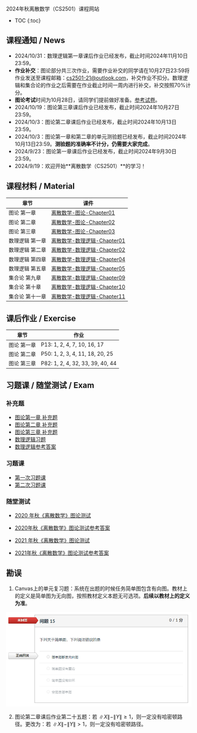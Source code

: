 <head>
    <script src="https://cdn.mathjax.org/mathjax/latest/MathJax.js?config=TeX-AMS-MML_HTMLorMML" type="text/javascript"></script>
    <script type="text/x-mathjax-config">
        MathJax.Hub.Config({
            tex2jax: {
            skipTags: ['script', 'noscript', 'style', 'textarea', 'pre'],
            inlineMath: [['$','$']]
            }
        });
    </script>
</head>
2024年秋离散数学（CS2501）课程网站

* TOC
{:toc}
## 课程通知 / News
- 2024/10/31：数理逻辑第一章课后作业已经发布，截止时间2024年11月10日23:59。
- **作业补交**：图论部分共三次作业，需要作业补交的同学请在10月27日23:59将作业发送至课程邮箱：cs2501-21@outlook.com，补交作业不扣分。数理逻辑和集合论的作业之后需要在作业截止时间一周内进行补交，补交按照70%计分。
- **图论考试**时间为10月28日，请同学们提前做好准备。[参考试卷](#随堂测试)。
- 2024/10/19：图论第三章课后作业已经发布，截止时间2024年10月27日23:59。
- 2024/10/3：图论第二章课后作业已经发布，截止时间2024年10月13日23:59。
- 2024/10/3：图论第一章和第二章的单元测验题已经发布，截止时间2024年10月13日23:59。**测验题的准确率不计分，仍需要大家完成**。
- 2024/9/23：图论第一章课后作业已经发布，截止时间2024年9月30日23:59。
- 2024/9/19：欢迎开始**离散数学（CS2501）**的学习！

## 课程材料 / Material

| 章节            | 课件                                                         |
| --------------- | ------------------------------------------------------------ |
| 图论 第一章     | [离散数学-图论-Chapter01](./files/离散数学-图论-Chapter01.pdf) |
| 图论 第二章     | [离散数学-图论-Chapter02](./files/离散数学-图论-Chapter02.pdf) |
| 图论 第三章     | [离散数学-图论-Chapter03](./files/离散数学-图论-Chapter03.pdf) |
| 数理逻辑 第一章 | [离散数学-数理逻辑-Chapter01](./files/离散数学-数理逻辑-Chapter01.pdf) |
| 数理逻辑 第二章 | [离散数学-数理逻辑-Chapter02](./files/离散数学-数理逻辑-Chapter02.pdf) |
| 数理逻辑 第四章 | [离散数学-数理逻辑-Chapter04](./files/离散数学-数理逻辑-Chapter04.pdf) |
| 数理逻辑 第五章 | [离散数学-数理逻辑-Chapter05](./files/离散数学-数理逻辑-Chapter05.pdf) |
| 集合论 第九章   | [离散数学-数理逻辑-Chapter09](./files/离散数学-集合论-Chapter09.pdf) |
| 集合论 第十章   | [离散数学-数理逻辑-Chapter10](./files/离散数学-集合论-Chapter10.pdf) |
| 集合论 第十一章 | [离散数学-数理逻辑-Chapter11](./files/离散数学-集合论-Chapter11.pdf)  |

## 课后作业 / Exercise

| 章节        | 作业                             |
| ----------- | -------------------------------- |
| 图论 第一章 | P13: 1, 2, 4, 7, 10, 16, 17      |
| 图论 第二章 | P50: 1, 2, 3, 4, 11, 18, 20, 25  |
| 图论 第三章 | P82: 1, 2, 4, 32, 33, 39, 40, 44 |

## 习题课 / 随堂测试 / Exam

### 补充题

- [图论第一章 补充题](./files/离散数学-图论-Chapter01-Exercises.pdf)
- [图论第二章 补充题](./files/离散数学-图论-Chapter02-Exercises.pdf)
- [图论第三章 补充题](./files/离散数学-图论-Chapter03-Exercises.pdf)
- [数理逻辑习题](./files/数理逻辑习题.pdf)
- [数理逻辑参考答案](./files/数理逻辑参考答案（旧）.pdf)

### 习题课

- [第一次习题课](./files/第一次习题课.pdf)
- [第二次习题课](./files/第二次习题课.pdf)

### 随堂测试

- [2020 年秋《离散数学》图论测试](files/2020年秋《离散数学》图论测试.pdf)

- [2020年秋《离散数学》图论测试参考答案](files/2020年秋《离散数学》图论测试参考答案.pdf)

- [2021 年秋《离散数学》图论测试](files/2021年秋《离散数学》图论测试.pdf)

- [2021年秋《离散数学》图论测试参考答案](files/2021年秋《离散数学》图论测试参考答案.pdf)

## 勘误

1. Canvas上的单元复习题：系统在出题的时候任务简单图包含有向图。教材上的定义是简单图为无向图，按照教材定义本题无可选项。**后续以教材上的定义为准**。

![image-20241003183156962](imgs/image-20241003183156962.png)

2. 图论第二章课后作业第二十五题：若 $\|X\|-\|Y\| \ge 1$，则一定没有哈密顿路径。更改为：若 $\|X\|-\|Y\| > 1$，则一定没有哈密顿路径。
